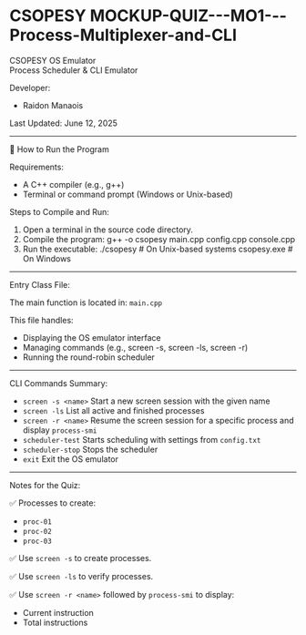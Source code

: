 # CSOPESY MOCKUP-QUIZ---MO1---Process-Multiplexer-and-CLI

CSOPESY OS Emulator  
Process Scheduler & CLI Emulator

Developer:
- Raidon Manaois

Last Updated: June 12, 2025

------------------------------------------------------------

📂 How to Run the Program

Requirements:
- A C++ compiler (e.g., g++)
- Terminal or command prompt (Windows or Unix-based)

Steps to Compile and Run:

1. Open a terminal in the source code directory.
2. Compile the program:
   g++ -o csopesy main.cpp config.cpp console.cpp
3. Run the executable:
   ./csopesy        # On Unix-based systems
   csopesy.exe      # On Windows

------------------------------------------------------------

Entry Class File:

The main function is located in:
`main.cpp`

This file handles:
- Displaying the OS emulator interface
- Managing commands (e.g., screen -s, screen -ls, screen -r)
- Running the round-robin scheduler

------------------------------------------------------------

CLI Commands Summary:

- `screen -s <name>`       Start a new screen session with the given name
- `screen -ls`             List all active and finished processes
- `screen -r <name>`       Resume the screen session for a specific process and display `process-smi`
- `scheduler-test`         Starts scheduling with settings from `config.txt`
- `scheduler-stop`         Stops the scheduler
- `exit`                   Exit the OS emulator

------------------------------------------------------------

Notes for the Quiz:

✅ Processes to create:
- `proc-01`
- `proc-02`
- `proc-03`

✅ Use `screen -s` to create processes.

✅ Use `screen -ls` to verify processes.

✅ Use `screen -r <name>` followed by `process-smi` to display:
- Current instruction
- Total instructions
